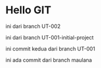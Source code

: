 # Hello GIT

ini dari branch UT-002

ini dari branch UT-001-initial-project

ini commit kedua dari branch UT-001

ini ada commit dari branch maulana 